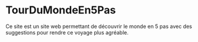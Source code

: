 # TourDuMondeEn5Pas
Ce site est un site web permettant de découvrir le monde en 5 pas avec des suggestions pour rendre ce voyage plus agréable.